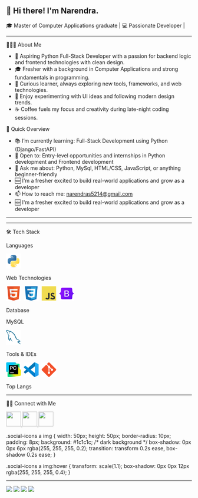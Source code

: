 👋 Hi there! I'm Narendra.
---
🎓 Master of Computer Applications graduate  |  💻 Passionate Developer  |   
___
👨🏻‍💻 About Me
- 🐍 Aspiring Python Full-Stack Developer with a passion for backend logic and frontend technologies with clean design.
- 🎓 Fresher with a background in Computer Applications and strong fundamentals in programming.
- 🧠 Curious learner, always exploring new tools, frameworks, and web technologies.
- 🎨 Enjoy experimenting with UI ideas and following modern design trends.
- ☕ Coffee fuels my focus and creativity during late-night coding sessions.

📌 Quick Overview

- 📚 I’m currently learning: Full-Stack Development using Python (Django/FastAPI)
- 👀 Open to: Entry-level opportunities and internships in Python development and Frontend development
- 💬 Ask me about: Python, MySql, HTML/CSS, JavaScript, or anything beginner-friendly
- 🆕 I'm a fresher excited to build real-world applications and grow as a developer
- 📫 How to reach me: [narendras5214@gmail.com](mailto:narendras5214@gmail.com)
- 🆕 I'm a fresher excited to build real-world applications and grow as a developer
___
___
🛠 Tech Stack

Languages
  
<img src="https://raw.githubusercontent.com/devicons/devicon/master/icons/python/python-original.svg" alt="python" width="40" height="40"/>

Web Technologies

<p>
<img src="https://raw.githubusercontent.com/devicons/devicon/master/icons/html5/html5-original.svg" alt="html5" width="40" height="40"/>&nbsp;
<img src="https://raw.githubusercontent.com/devicons/devicon/master/icons/css3/css3-original.svg" alt="css3" width="40" height="40"/>&nbsp;
<img src="https://raw.githubusercontent.com/devicons/devicon/master/icons/javascript/javascript-original.svg" alt="javascript" width="40" height="40"/>&nbsp;
<img src="https://raw.githubusercontent.com/devicons/devicon/master/icons/bootstrap/bootstrap-original.svg" alt="bootstrap" width="40" height="40"/>&nbsp;
</p>

Database

MySQL

<img src="https://raw.githubusercontent.com/devicons/devicon/master/icons/mysql/mysql-original.svg" alt="mysql" width="40" height="40"/>&nbsp;

Tools & IDEs
<p>
  <img src="https://raw.githubusercontent.com/devicons/devicon/master/icons/pycharm/pycharm-original.svg" alt="pycharm" width="40" height="40"/>&nbsp;
  <img src="https://raw.githubusercontent.com/devicons/devicon/master/icons/vscode/vscode-original.svg" alt="vscode" width="40" height="40"/>&nbsp;
  <img src="https://raw.githubusercontent.com/devicons/devicon/master/icons/git/git-original.svg" alt="git" width="40" height="40"/>&nbsp;
  <link rel="stylesheet" href="https://cdnjs.cloudflare.com/ajax/libs/font-awesome/6.5.0/css/all.min.css">
</p>

Top Langs




___
🤝🏻 Connect with Me

<a href="https://www.linkedin.com/in/yourprofile/" target="_blank">
  <img src="https://cdn.jsdelivr.net/gh/devicons/devicon/icons/linkedin/linkedin-original.svg" width="40" height="40"/>
</a>

<a href="mailto:yourmail@gmail.com" target="_blank">
  <img src="https://img.icons8.com/color/48/000000/gmail.png" width="40" height="40"/>
</a>

<a href="https://www.instagram.com/yourprofile/" target="_blank">
  <img src="https://img.icons8.com/fluency/48/000000/instagram-new.png" width="40" height="40"/>
</a>


.social-icons a img {
  width: 50px;
  height: 50px;
  border-radius: 10px;
  padding: 8px;
  background: #1c1c1c; /* dark background */
  box-shadow: 0px 0px 6px rgba(255, 255, 255, 0.2);
  transition: transform 0.2s ease, box-shadow 0.2s ease;
}

.social-icons a img:hover {
  transform: scale(1.1);
  box-shadow: 0px 0px 12px rgba(255, 255, 255, 0.4);
}



___

<p>
<img src="https://img.shields.io/badge/Problem%20Solver-8A2BE2?style=for-the-badge&logoColor=white"/> 
<img src="https://img.shields.io/badge/Team%20Player-32CD32?style=for-the-badge&logoColor=white"/> 
<img src="https://img.shields.io/badge/Creative%20Thinker-FF4500?style=for-the-badge&logoColor=white"/> 
<img src="https://img.shields.io/badge/Lifelong%20Learner-FFD700?style=for-the-badge&logoColor=white"/>
</p>
  

   
  

   


